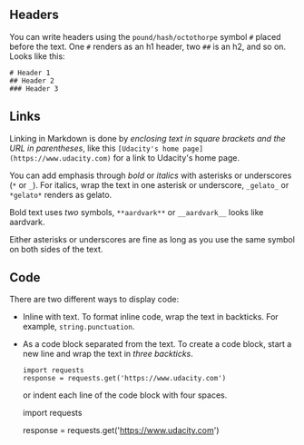 ## Headers
You can write headers using the `pound/hash/octothorpe` symbol `#` placed before the text. One `#` renders as an h1 header, two `##` is an h2, and so on. Looks like this:
```
# Header 1
## Header 2
### Header 3
```

## Links
Linking in Markdown is done by _enclosing text in square brackets and the URL in parentheses_, like this `[Udacity's home page](https://www.udacity.com)` for a link to Udacity's home page.

You can add emphasis through _bold_ or _italics_ with asterisks or underscores (`*` or `_`). For italics, wrap the text in one asterisk or underscore, `_gelato_` or `*gelato*` renders as gelato.

Bold text uses _two_ symbols, `**aardvark**` or `__aardvark__` looks like aardvark.

Either asterisks or underscores are fine as long as you use the same symbol on both sides of the text.

## Code
There are two different ways to display code: 
* Inline with text. To format inline code, wrap the text in backticks. For example, `string.punctuation`.  
* As a code block separated from the text. To create a code block, start a new line and wrap the text in _three backticks_.
  ```
  import requests
  response = requests.get('https://www.udacity.com')
  ```
  or indent each line of the code block with four spaces.

    import requests

    response = requests.get('https://www.udacity.com')




